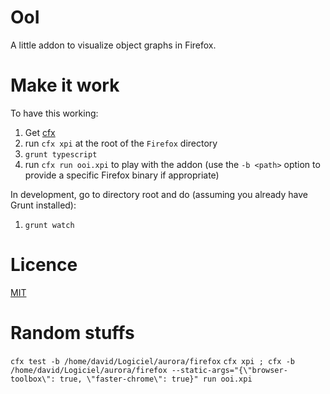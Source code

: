# OoI

A little addon to visualize object graphs in Firefox.

# Make it work

To have this working:

1. Get [cfx](https://addons.mozilla.org/en-US/developers/docs/sdk/latest/dev-guide/tutorials/getting-started-with-cfx.html)
1. run `cfx xpi` at the root of the `Firefox` directory
1. `grunt typescript`
1. run `cfx run ooi.xpi` to play with the addon (use the `-b <path>` option to provide a specific Firefox binary if appropriate)


In development, go to directory root and do (assuming you already have Grunt installed):

1. `grunt watch`

# Licence

[MIT](./licence)

# Random stuffs

`cfx test -b /home/david/Logiciel/aurora/firefox`
`cfx xpi ; cfx -b /home/david/Logiciel/aurora/firefox --static-args="{\"browser-toolbox\": true, \"faster-chrome\": true}" run ooi.xpi`
